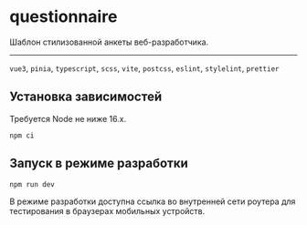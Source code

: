 # questionnaire

Шаблон стилизованной анкеты веб-разработчика.

---

`vue3`, `pinia`, `typescript`, `scss`, `vite`, `postcss`, `eslint`, `stylelint`, `prettier`

## Установка зависимостей

Требуется Node не ниже 16.x.

```shell
npm ci
```

## Запуск в режиме разработки

```shell
npm run dev
```

В режиме разработки доступна ссылка во внутренней сети роутера для тестирования в браузерах мобильных устройств.
